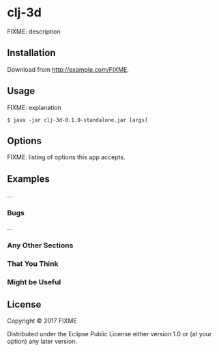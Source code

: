 # clj-3d

FIXME: description

## Installation

Download from http://example.com/FIXME.

## Usage

FIXME: explanation

    $ java -jar clj-3d-0.1.0-standalone.jar [args]

## Options

FIXME: listing of options this app accepts.

## Examples

...

### Bugs

...

### Any Other Sections
### That You Think
### Might be Useful

## License

Copyright © 2017 FIXME

Distributed under the Eclipse Public License either version 1.0 or (at
your option) any later version.
